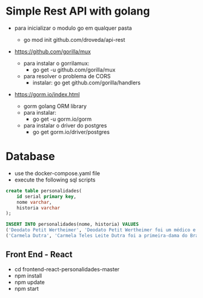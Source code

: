 # Simple Rest API with golang

* para inicializar o modulo go em qualquer pasta
  * go mod init github.com/droveda/api-rest

  
* https://github.com/gorilla/mux
  * para instalar o gorrilamux: 
    * go get -u github.com/gorilla/mux
  * para resolver o problema de CORS
    * instalar: go get github.com/gorilla/handlers
* https://gorm.io/index.html
  * gorm golang ORM library
  * para instalar:
    * go get -u gorm.io/gorm
  * para instalar o driver do postgres
    * go get gorm.io/driver/postgres


# Database
* use the docker-compose.yaml file
* execute the following sql scripts
```sql
create table personalidades(
    id serial primary key,
    nome varchar,
    historia varchar
);

INSERT INTO personalidades(nome, historia) VALUES
('Deodato Petit Wertheimer', 'Deodato Petit Wertheimer foi um médico e político brasileiro, seus primeiros anos de vida foram em São Paulo, mas logo mudou para Nova Friburgo no Estado do Rio de Janeiro e com 11 anos de idade ingressou no Colégio Anchieta dos jesuítas.'),
('Carmela Dutra', 'Carmela Teles Leite Dutra foi a primeira-dama do Brasil, de 31 de janeiro de 1946 até a sua morte, tendo sido a esposa de Eurico Gaspar Dutra, 16.º Presidente do Brasil. Era, carinhosamente, chamada de Dona Santinha, pela sua forte religiosidade, fazendo seu marido abrir uma capelinha no Palácio Guanabara.');
```

## Front End - React
* cd frontend-react-personalidades-master
* npm install
* npm update
* npm start